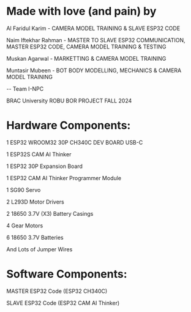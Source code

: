 

# Made with love (and pain) by

Al Faridul Karim - CAMERA MODEL TRAINING & SLAVE ESP32 CODE

Naim Iftekhar Rahman - MASTER TO SLAVE ESP32 COMMUNICATION, MASTER ESP32 CODE, CAMERA MODEL TRAINING & TESTING

Muskan Agarwal - MARKETTING & CAMERA MODEL TRAINING

Muntasir Mubeen - BOT BODY MODELLING, MECHANICS & CAMERA MODEL TRAINING

  -- Team I-NPC

BRAC University ROBU BOR PROJECT FALL 2024

 


# Hardware Components:

1 ESP32 WROOM32 30P CH340C DEV BOARD USB-C

1 ESP32S CAM AI Thinker

1 ESP32 30P Expansion Board

1 ESP32 CAM AI Thinker Programmer Module

1 SG90 Servo

2 L293D Motor Drivers

2 18650 3.7V (X3) Battery Casings

4 Gear Motors

6 18650 3.7V Batteries

And Lots of Jumper Wires

# Software Components:

MASTER ESP32 Code (ESP32 CH340C)

SLAVE ESP32 Code (ESP32 CAM AI Thinker)
